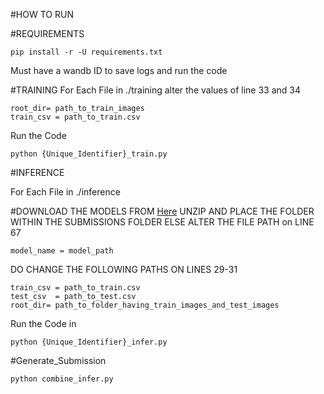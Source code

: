 #HOW TO RUN

#REQUIREMENTS
```
pip install -r -U requirements.txt
```
Must have a <a href='https://wandb.ai'></a>wandb ID to save logs and run the code

#TRAINING
For Each File in ./training alter the values of line 33 and 34 <br>

```
root_dir= path_to_train_images 
train_csv = path_to_train.csv
```

Run the Code
```
python {Unique_Identifier}_train.py
```
#INFERENCE

For Each File in ./inference

#DOWNLOAD THE MODELS FROM <a href='https://drive.google.com/drive/folders/1baj-9lZhaczh84H0AEkHciz2cZL6yRGI?usp=sharing'>Here</a> UNZIP AND PLACE THE FOLDER WITHIN THE SUBMISSIONS FOLDER ELSE ALTER THE FILE PATH on LINE 67
```
model_name = model_path
```

DO CHANGE THE FOLLOWING PATHS ON LINES 29-31
```
train_csv = path_to_train.csv
test_csv  = path_to_test.csv
root_dir= path_to_folder_having_train_images_and_test_images
```

Run the Code in 
```
python {Unique_Identifier}_infer.py
```

#Generate_Submission

```
python combine_infer.py
```


